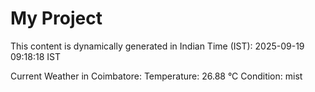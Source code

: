 # My Project

This content is dynamically generated in Indian Time (IST): 2025-09-19 09:18:18 IST


Current Weather in Coimbatore:
Temperature: 26.88 °C
Condition: mist

